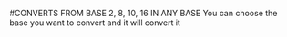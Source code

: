 #CONVERTS FROM BASE 2, 8, 10, 16 IN ANY BASE 
You can choose the base you want to convert and it will convert it
